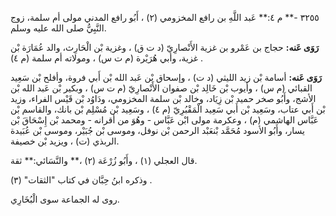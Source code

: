 ٣٢٥٥ -** م ٤:** عَبد اللَّهِ بن رافع المخزومي (٢) ، أَبُو رافع المدني مولى أم سلمة، زوج النَّبِيُّ صلى الله عليه وسلم.

**رَوَى عَنه:** حجاج بن عَمْرو بن غزية الأَنْصارِيّ (د ت ق) ، وغزية بْن الْحَارِث، والد عُمَارَة بْن غزية، وأبي هُرَيْرة (م ت س) ، ومولاته أم سلمة (م ٤) .

**رَوَى عَنه:** أسامة بْن زيد الليثي (د ت) ، وإسحاق بْن عَبد الله بْن أَبي فروة، وأفلح بْن سَعِيد القبائي (م س) ، وأيوب بْن خَالِد بْن صفوان الأَنْصارِيّ (م ت س) ، وبكير بْن عَبد الله بْن الأشج، وأَبُو صخر حميد بْن زِيَاد، وخالد بْن سلمة المخزومي، ودَاوُد بْن قَيْس الفراء، وزيد بْن أَبي عتاب، وسَعِيد بْن أَبي سَعِيد الْمَقْبُرِيّ (م ٤) ، وسَعِيد بْن مُسْلِم بْن بانك، والقاسم بْن عَبَّاس الهاشمي (م) ، وعكرمة مولى ابْن عَبَّاس - وهُوَ من أقرانه - ومحمد بْن إِسْحَاقَ بْن يسار، وأَبُو الأسود مُحَمَّد بْنعَبْد الرحمن بْن نوفل، وموسى بْن جُبَيْر، وموسى بْن عُبَيدة الربذي (ت) ، ويزيد بْن خصيفة.

قال العجلي (١) ، وأَبُو زُرْعَة (٢) ،** والنَّسَائي:** ثقة.

وذكره ابنُ حِبَّان في كتاب "الثقات" (٣) .

روى له الجماعة سوى الْبُخَارِي.